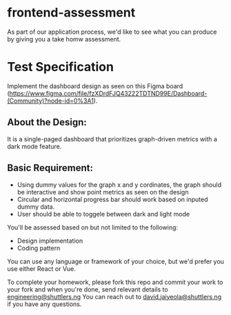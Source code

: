 # frontend-assessment
As part of our application process, we'd like to see what you can produce by giving you a take homw assessment.

# Test Specification
Implement the dashboard design as seen on this Figma board (https://www.figma.com/file/fzXDrdFJQ43222TDTND99E/Dashboard-(Community)?node-id=0%3A1).

## About the Design:
It is a single-paged dashboard that prioritizes graph-driven metrics with a dark mode feature.

## Basic Requirement:
- Using dummy values for the graph x and y cordinates, the graph should be interactive and show point metrics as seen on the design
- Circular and horizontal progress bar should work based on inputed dummy data.
- User should be able to toggele between dark and light mode

You'll be assessed based on but not limited to the following:
- Design implementation
- Coding pattern

You can use any language or framework of your choice, but we'd prefer you use either React or Vue.

To complete your homework, please fork this repo and commit your work to your fork and when you're done, send relevant details to engineering@shuttlers.ng
You can reach out to david.jaiyeola@shuttlers.ng if you have any questions.
